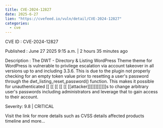 ```yaml
---
title: CVE-2024-12827
date: 2025-6-27
lien: "https://cvefeed.io/vuln/detail/CVE-2024-12827"
categories:
  - cve
---
```


CVE ID : CVE-2024-12827

Published :  June 27
2025
9:15 a.m. | 2 hours
35 minutes ago

Description : The DWT - Directory & Listing WordPress Theme theme for WordPress is vulnerable to privilege escalation via account takeover in all versions up to
and including
3.3.6. This is due to the plugin not properly checking for an empty token value prior to resetting a user's password through the dwt_listing_reset_password() function. This makes it possible for unauthenticated  [[ [[ [[ [[ [[ [[attacker]]]]]]]]]]]]s to change arbitrary user's passwords
including administrators
and leverage that to gain access to their account.

Severity: 9.8 | CRITICAL

Visit the link for more details
such as CVSS details
affected products
timeline
and more...
